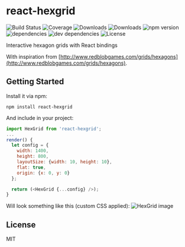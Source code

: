 # react-hexgrid

![Build Status](https://img.shields.io/travis/Hellenic/react-hexgrid.svg)
![Coverage](https://img.shields.io/coveralls/Hellenic/react-hexgrid.svg)
![Downloads](https://img.shields.io/npm/dm/react-hexgrid.svg)
![Downloads](https://img.shields.io/npm/dt/react-hexgrid.svg)
![npm version](https://img.shields.io/npm/v/react-hexgrid.svg)
![dependencies](https://img.shields.io/david/Hellenic/react-hexgrid.svg)
![dev dependencies](https://img.shields.io/david/dev/Hellenic/react-hexgrid.svg)
![License](https://img.shields.io/npm/l/react-hexgrid.svg)

Interactive hexagon grids with React bindings

With inspiration from
[http://www.redblobgames.com/grids/hexagons](http://www.redblobgames.com/grids/hexagons).

## Getting Started

Install it via npm:

```shell
npm install react-hexgrid
```

And include in your project:

```javascript
import HexGrid from 'react-hexgrid';
...
render() {
  let config = {
    width: 1400,
    height: 800,
    layoutSize: {width: 10, height: 10},
    flat: true,
    origin: {x: 0, y: 0}
  };

  return (<HexGrid {...config} />);
}
```
Will look something like this (custom CSS applied):
![HexGrid image](/HexGrid.jpg?raw=true "HexGrid")

## License

MIT
